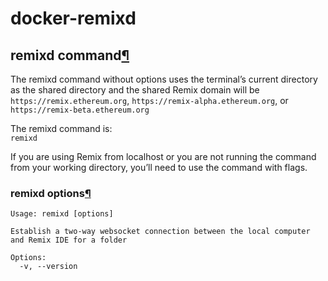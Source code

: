 # docker-remixd


## remixd command[¶](https://remix-ide.readthedocs.io/en/latest/remixd.html#remixd-command "Permalink to this headline")

The remixd command without options uses the terminal’s current directory as the shared directory and the shared Remix domain will be `https://remix.ethereum.org`, `https://remix-alpha.ethereum.org`, or `https://remix-beta.ethereum.org`

The remixd command is:  
`remixd`

If you are using Remix from localhost or you are not running the command from your working directory, you’ll need to use the command with flags.

### remixd options[¶](https://remix-ide.readthedocs.io/en/latest/remixd.html#remixd-options "Permalink to this headline")

```
Usage: remixd [options]

Establish a two-way websocket connection between the local computer and Remix IDE for a folder

Options:
  -v, --version 
```
